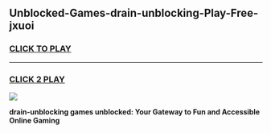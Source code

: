 
## Unblocked-Games-drain-unblocking-Play-Free-jxuoi
<h3>
<a href="https://premium76.site?title=drain-unblocking&ref=23A">CLICK TO PLAY</a></h3>
<hr>

<h3>
<a href="https://premium76.site?title=drain-unblocking&ref=23A">CLICK 2 PLAY</a>
  
</h3>

<a href="https://premium76.site?title=drain-unblocking&ref=23A"><img src="https://clearcache.store/games.png"></a>


**drain-unblocking games unblocked: Your Gateway to Fun and Accessible Online Gaming**
